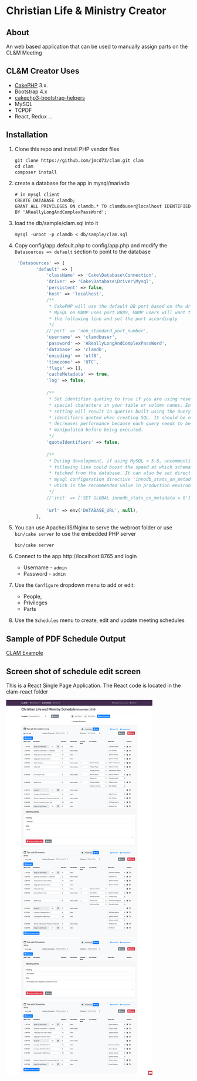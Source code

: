 # Christian Life & Ministry Creator

## About
An web based application that can be used to manually assign parts on the CL&M Meeting

## CL&M Creator Uses
* [CakePHP](http://cakephp.org) 3.x.
* Bootstrap 4.x
* [cakephp3-bootstrap-helpers](https://github.com/Holt59/cakephp3-bootstrap-helpers/tree/4.0.1-alpha)
* MySQL
* TCPDF
* React, Redux ...




## Installation

1. Clone this repo and install PHP vendor files
    ```
    git clone https://github.com/jmcd73/clam.git clam
    cd clam
    composer install
    ```
3. create a database for the app in mysql/mariadb
    ```
    # in mysql client
    CREATE DATABASE clamdb;
    GRANT ALL PRIVILEGES ON clamdb.* TO clamdbuser@localhost IDENTIFIED BY 'AReallyLongAndComplexPassWord';
    ```

4.  load the db/sample/clam.sql into it
    ```
    mysql -uroot -p clamdb < db/sample/clam.sql
    ```
4. Copy config/app.default.php to config/app.php and modify the `Datasources => default` section to point to the database
    ```php
     'Datasources' => [
            'default' => [
                'className' => 'Cake\Database\Connection',
                'driver' => 'Cake\Database\Driver\Mysql',
                'persistent' => false,
                'host' => 'localhost',
                /**
                 * CakePHP will use the default DB port based on the driver selected
                 * MySQL on MAMP uses port 8889, MAMP users will want to uncomment
                 * the following line and set the port accordingly
                 */
                //'port' => 'non_standard_port_number',
                'username' => 'clamdbuser',
                'password' => 'AReallyLongAndComplexPassWord',
                'database' => 'clamdb',
                'encoding' => 'utf8',
                'timezone' => 'UTC',
                'flags' => [],
                'cacheMetadata' => true,
                'log' => false,

                /**
                 * Set identifier quoting to true if you are using reserved words or
                 * special characters in your table or column names. Enabling this
                 * setting will result in queries built using the Query Builder having
                 * identifiers quoted when creating SQL. It should be noted that this
                 * decreases performance because each query needs to be traversed and
                 * manipulated before being executed.
                 */
                'quoteIdentifiers' => false,

                /**
                 * During development, if using MySQL < 5.6, uncommenting the
                 * following line could boost the speed at which schema metadata is
                 * fetched from the database. It can also be set directly with the
                 * mysql configuration directive 'innodb_stats_on_metadata = 0'
                 * which is the recommended value in production environments
                 */
                //'init' => ['SET GLOBAL innodb_stats_on_metadata = 0'],

                'url' => env('DATABASE_URL', null),
            ],

    ```

7. You can use Apache/IIS/Nginx to serve the webroot folder or use `bin/cake server` to use the embedded PHP server
    ```
    bin/cake server
    ```
8. Connect to the app http://localhost:8765 and login
    * Username - `admin`
    * Password - `admin`

6. Use the `Configure` dropdown menu to add or edit:
    *  People,
    *  Privileges
    *  Parts

7. Use the `Schedules` menu to create, edit and update meeting schedules

## Sample of PDF Schedule Output

[CLAM Example](docs/sample/2019-11_Nov_CLM.pdf)

## Screen shot of schedule edit screen

This is a React Single Page Application. The React code is located in the clam-react folder

![React](docs/images/schedule_edit_spa.png)


